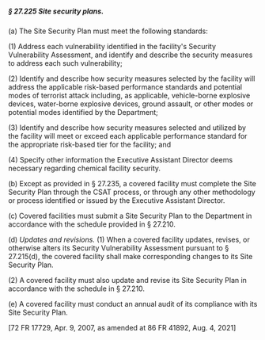 ##### § 27.225 Site security plans. #####

(a) The Site Security Plan must meet the following standards:

(1) Address each vulnerability identified in the facility's Security Vulnerability Assessment, and identify and describe the security measures to address each such vulnerability;

(2) Identify and describe how security measures selected by the facility will address the applicable risk-based performance standards and potential modes of terrorist attack including, as applicable, vehicle-borne explosive devices, water-borne explosive devices, ground assault, or other modes or potential modes identified by the Department;

(3) Identify and describe how security measures selected and utilized by the facility will meet or exceed each applicable performance standard for the appropriate risk-based tier for the facility; and

(4) Specify other information the Executive Assistant Director deems necessary regarding chemical facility security.

(b) Except as provided in § 27.235, a covered facility must complete the Site Security Plan through the CSAT process, or through any other methodology or process identified or issued by the Executive Assistant Director.

(c) Covered facilities must submit a Site Security Plan to the Department in accordance with the schedule provided in § 27.210.

(d) *Updates and revisions.* (1) When a covered facility updates, revises, or otherwise alters its Security Vulnerability Assessment pursuant to § 27.215(d), the covered facility shall make corresponding changes to its Site Security Plan.

(2) A covered facility must also update and revise its Site Security Plan in accordance with the schedule in § 27.210.

(e) A covered facility must conduct an annual audit of its compliance with its Site Security Plan.

[72 FR 17729, Apr. 9, 2007, as amended at 86 FR 41892, Aug. 4, 2021]